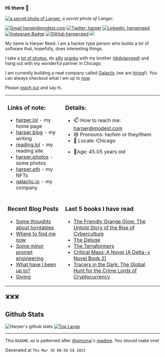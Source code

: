 ### Hi there 👋

<!-- photos starts -->
[![a secret photo of Langer.](https://harper.photos/photos/8777C3B7-D413-4007-ACC0-2D9EC2A68C63_1_102_a.jpeg/8777C3B7-D413-4007-ACC0-2D9EC2A68C63_1_102_a_hubdf637b195f61c375498a6834ae879e5_854284_1200x0_resize_q75_box.jpeg)](https://harper.photos/photos/8777C3B7-D413-4007-ACC0-2D9EC2A68C63_1_102_a.jpeg/) 
 *a secret photo of Langer.*
<!-- photos ends -->


<!-- social starts -->
[![Gmail harper@modest.com](https://img.shields.io/badge/-harper@modest.com-c14438?style=flat&logo=Gmail&logoColor=white&link=mailto:harper@modest.com)](mailto:harper@modest.com)
[![Twitter: harper](https://img.shields.io/twitter/follow/harper?style=social)](https://twitter.com/harper)
[![Linkedin: harperreed](https://img.shields.io/badge/-harperreed-blue?style=flat&logo=Linkedin&logoColor=white&link=https://www.linkedin.com/in/harperreed/)](https://www.linkedin.com/in/harperreed/)
[![Instagram Badge](https://img.shields.io/badge/-@harperreed-purple?style=flat&logo=instagram&logoColor=white&link=https://instagram.com/harperreed/)](https://instagram.com/harperreed)
[![GitHub harperreed](https://img.shields.io/github/followers/harperreed?label=follow&style=social)](https://github.com/harperreed)
[![](https://img.shields.io/github/stars/harperreed?style=social)](https://github.com/harperreed)
<!-- social ends -->

<!-- bio starts -->
My name is Harper Reed. I am a hacker type person who builds a lot of software that, hopefully, does interesting things. 

I take a [lot of photos](https://harper.photos), do [silly](http://www.zebraprank.com/) [pranks](https://www.boyhoodhome.com/) with my brother ([@dylanreed](http://twitter.com/dylanreed)) and hang out with my wonderful partner in Chicago. 

I am currently building a neat company called [Galactic](https://galactic.io) (we are [hiring](https://galactic.io/careers/)!). You can always checkout what I am up to [now](https://harperreed.com/now/).

Please [reach out](mailto:harper@modest.com) and say hi. 

<!-- bio ends -->



<table><tr><td valign="top">

### Links of note: 

<!-- links starts -->
- [harper.lol](http://harper.lol) - my home page
- [harper.blog](http://harper.blog) - my writing
- [reading.lol](http://reading.lol) - my reading site
- [harper.photos](http://harper.photos) - some photos
- [harper.eth](http://harper.eth.link) - my NFTs
- [galactic.io](http://galactic.io) - my company



<!-- links ends -->

</td><td valign="top">

### Details: 

<!-- details starts -->
- 📫 How to reach me: [harper@modest.com](mailto:harper@modest.com)
- 😄 Pronouns: he/him or they/them
- 📍 Locale: Chicago
<!-- age starts -->
- 👨Age: 45.05 years old
<!-- age ends -->
<!-- details ends -->

</td></tr><tr><td valign="top">

### Recent Blog Posts

<!-- blog starts -->
* [Some thoughts about turntables](https://harper.blog/2023/02/10/some-thoughts-about-turntables/)
* [Where to find me now](https://harper.blog/2023/01/29/where-to-find-me-now/)
* [Some minor prompt engineering](https://harper.blog/2023/01/26/some-minor-prompt-engineering/)
* [What have I been up to?](https://harper.blog/2020/09/21/what-have-i-been-up-to/)
* [Giving](https://harper.blog/2020/06/04/giving/)
<!-- blog ends -->

</td><td valign="top">


### Last 5 books I have read

<!-- books starts -->
* [The Friendly Orange Glow: The Untold Story of the Rise of Cyberculture](https://reading.lol/books/the-friendly-orange-glow-the-untold-story-of-the-rise-of-cyberculture/)
* [The Deluge](https://reading.lol/books/the-deluge/)
* [The Terraformers](https://reading.lol/books/the-terraformers/)
* [Critical Mass: A Novel (A Delta-v Novel Book 2)](https://reading.lol/books/critical-mass-a-novel-a-delta-v-novel-book-2/)
* [Tracers in the Dark: The Global Hunt for the Crime Lords of Cryptocurrency](https://reading.lol/books/tracers-in-the-dark-the-global-hunt-for-the-crime-lords-of-cryptocurrency/)
<!-- books ends -->

</td></tr></table>



### ☠️☠️☠️

## Github Stats


<!-- github_stats starts -->
![Harper's github stats](https://github-readme-stats.vercel.app/api?username=harperreed&show_icons=&private_count=true)
[![Top Langs](https://github-readme-stats.vercel.app/api/top-langs/?username=harperreed&layout=compact)]()

<!-- github_stats ends -->

-----

This `README.md` is patterned after [@simonw](https://twitter.com/simonw)'s [readme](https://simonwillison.net/2020/Jul/10/self-updating-profile-readme/). You should make one!
<!-- date starts -->
Generated at `Thu Mar 30 00:50:58 2023`
<!-- date ends -->

